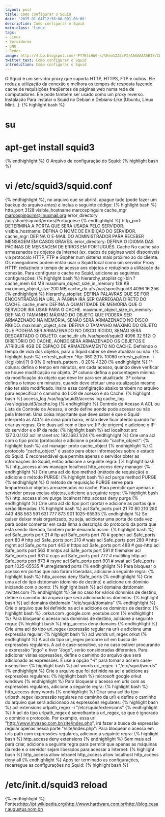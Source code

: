 ```yaml
---
layout: post
title: Como configurar o Squid
date: '2015-01-04T12:56:00.001-08:00'
description: Como configurar o Squid
main-class: 'linux'
tags:
- Linux
- Servidores
- GNU
- Redes
image: http://4.bp.blogspot.com/-PY7EliHW6-s/VKmo1ZJ2sVI/AAAAAAAABIY/IW_frwfJa2E/s72-c/squid.png
twitter_text: Como configurar o Squid
introduction: Como configurar o Squid
---
```

O Squid é um servidor proxy que suporta HTTP, HTTPS, FTP e outros. Ele reduz a utilização da conexão e melhora os tempos de resposta fazendo cache de requisições freqüentes de páginas web numa rede de computadores. Ele pode também ser usado como um proxy reverso.
Instalação
Para instalar o Squid no Debian e Debians-Like (Ubuntu, Linux Mint...):
{% highlight bash %}
# su
# apt-get install squid3
{% endhighlight %}
O Arquivo de configuração do Squid:
{% highlight bash %}
# vi /etc/squid3/squid.conf
{% endhighlight %}, no arquivo que se abrirá, apague tudo (pode fazer um backup do arquivo antes) e inclua o seguinte código:
{% highlight bash %}
http_port 3128
visible_hostname marcospinguim
cache_mgr marcospinguim@linuxmail.org
error_directory /usr/share/squid3/errors/Portuguese
{% endhighlight %}
http_port: DETERMINA A PORTA QUE SERÁ USADA PELO SERVIDOR.
visible_hostname: DEFINA O NOME DE EXIBIÇÃO DO SERVIDOR.
cache_mgr: DEFINA O E-MAIL DO ADMINISTRADOR PARA RECEBER MENSAGEM EM CASOS GRAVES.
error_directory: DEFINA O IDIOMA DAS PÁGINAS DE MENSAGEM DE ERROS EM PORTUGUÊS.
Cache
No cache são armazenados os objetos da Internet (ex. dados de páginas web) disponíveis via protocolo HTTP, FTP e Gopher num sistema mais próximo ao do cliente. Os navegadores podem então usar o Squid local como um servidor Proxy HTTP, reduzindo o tempo de acesso aos objetos e reduzindo a utilização da conexão.
Para configurar o cache no Squid, adicione as seguintes configurações:
{% highlight bash %}
hierarchy_stoplist cgi-bin ?
cache_mem 64 MB
maximum_object_size_in_memory 128 KB
maximum_object_size 200 MB
cache_dir ufs /var/spool/squid3 4096 16 256
{% endhighlight %}
hierarchy_stoplist: DEFINA PALAVRAS QUE SE FOR ENCONTRADAS NA URL, A PÁGINA IRÁ SER CARREGADA DIRETO DO CACHE.
cache_mem: DEFINA A QUANTIDADE DE MEMÓRIA QUE O SERVIDOR IRÁ USAR PARA O CACHE.
maximum_object_size_in_memory: DEFINA O TAMANHO MÁXIMO DO OBJETO QUE PODERÁ SER ARMAZENADO NA MEMÓRIA, SENÃO SERÁ ARMAZENADO NO DISCO RÍGIDO.
maximum_object_size: DEFINA O TAMANHO MÁXIMO DO OBJETO QUE PODERÁ SER ARMAZENADO NO DISCO RÍGIDO, SENÃO SERÁ DESCARTADO O OBJETO.
cache_dir ufs /var/spool/squid3 4096 32 512: O DIRETÓRIO DO CACHE, AONDE SERÁ ARMAZENADO OS OBJETOS E ATRIBUIR 4GB DE ESPAÇO DE ARMAZENAMENTO NO CACHE.
Definindo o tempo de vida dos objetos, para o Squid saber se deve atualizar ou não.
{% highlight bash %}
refresh_pattern ^ftp:    360 20% 10080
refresh_pattern -i (/cgi-bin/|\?) 0 0% 0
refresh_pattern .    0 20% 4320
{% endhighlight %}
1ª coluna: defina o tempo em minutos, em cada acesso, quando deve verificar se houve modificação no objeto.
2ª coluna: defina a porcentagem mínima da modificação do objeto que deve ter para ser atualizado.
3ª coluna: defina o tempo em minutos, quando deve efetuar uma atualização mesmo não ter sido modificado.
Insira essa configiração abaixo também no arquivo para especificar o caminho do LOG de acesso e do Cache:
{% highlight bash %}
access_log /var/log/squid3/access.log
cache_log /var/log/squid3/cache.log
{% endhighlight %}
Controle de Acesso
A ACL ou Lista de Controle de Acesso, é onde define aonde pode acessar ou não pela Internet. Uma coisa importante que deve saber é que o Squid interpreta as ACL's de cima para baixo, então deve ficar atento quando for criar as regras.
Crie duas acl com o tipo src (IP de origem) e adicione o IP do servidor e o IP da rede:
{% highlight bash %}
acl localhost src 127.0.0.1/32
acl intranet src 192.168.1.1/24
{% endhighlight %}
Crie uma acl com o tipo proto (protocolo) e adicione o protocolo "cache_object":
{% highlight bash %}
acl manager proto cache_object
{% endhighlight %}
O protocolo "cache_object" é usado para obter informações sobre o estado do Squid.
É recomendável que permita apenas o servidor obter as informações do Squid, então adicione a seguinte regra:
{% highlight bash %}
http_access allow manager localhost
http_access deny manager
{% endhighlight %}
Crie uma acl do tipo method (método de requisição) e adicione o método PURGE:
{% highlight bash %}
acl purge method PURGE
{% endhighlight %}
O método de requisição PURGE serve para limpar/excluir objetos armazenados no cache.
Para permitir que apenas o servidor possa exclua objetos, adicione a seguinte regra:
{% highlight bash %}
http_access allow purge localhost
http_access deny purge
{% endhighlight %}
Crie uma acl do tipo port (porta) e adicione as portas que serão liberadas:
{% highlight bash %}
acl Safe_ports port 21 70 80 210 280 443 488 563 591 631 777 873 901 1025-65535
{% endhighlight %}
Se quiser deixar mais organizado, ou seja, adicionar uma porta de cada vez para poder comentar em cada linha a descrição do protocolo da porta que está sendo liberada, também pode deixando assim:
{% highlight bash %}
acl Safe_ports port 21    # ftp
acl Safe_ports port 70    # gopher
acl Safe_ports port 80    # http
acl Safe_ports port 210   # wais
acl Safe_ports port 280   # http-mgmt
acl Safe_ports port 443   # https
acl Safe_ports port 488   # gss-http
acl Safe_ports port 563   # nntps
acl Safe_ports port 591   # filemaker
acl Safe_ports port 631   # cups
acl Safe_ports port 777   # multiling http
acl Safe_ports port 873   # rsync
acl Safe_ports port 901   # swat
acl Safe_ports port 1025-65535   # unregistered ports
{% endhighlight %}
Para bloquear o acesso em portas que não foram liberadas, adicione a seguinte regra:
{% highlight bash %}
http_access deny !Safe_ports
{% endhighlight %}
Crie uma acl do tipo dstdomain (domínio de destino) e adicione um dóminio iniciando com o ponto:
{% highlight bash %}
acl domains dstdomain .twitter.com
{% endhighlight %}
Se no caso for vários domínios de destino, define o caminho do arquivo que será adicionado os domínios:
{% highlight bash %}
acl domains dstdomain "/etc/squid/domains"
{% endhighlight %}
Crie o arquivo que foi definido na acl e adicione os domínios de destino:
{% highlight bash %}
.orkut.com
.google.com
.youtube.com
{% endhighlight %}
Para bloquear o acesso nos domínios de destino, adicione a seguinte regra:
{% highlight bash %}
http_access deny domains
{% endhighlight %}
Crie uma acl do tipo url_regex (expressão regular na url) e adicione uma expressão regular:
{% highlight bash %}
acl words url_regex orkut
{% endhighlight %}
A acl do tipo url_regex percorre url em busca de expressões regulares. A acl é case-sensitive, se no caso estiver procurando a expressão "jogo" e tiver "Jogo", serão consideradas diferentes.
Para adicionar várias expressões, define o caminho do arquivo que será adicionado as expressões. E use a opção "-i" para tornar a acl em case-insensitive:
{% highlight bash %}
acl words url_regex -i "/etc/squid/words"
{% endhighlight %}
Crie o arquivo que foi definido na acl e adicione as expressões regulares:
{% highlight bash %}
microsoft
google
orkut
windows
{% endhighlight %}
Para bloquear o acesso em urls com as expressões regulares, adicione a seguinte regra:
{% highlight bash %}
http_access deny words
{% endhighlight %}
Criar uma acl do tipo urlpath_regex (expressão regulares no caminho da url) e define o caminho do arquivo que será adicionado as expressões regulares:
{% highlight bash %}
acl extensions urlpath_regex -i "/etc/squid/extensions"
{% endhighlight %}
A acl do tipo urlpath_regex é semelhante a url_regex, só que é ignorado o domínio e protocolo. Por exemplo, essa url "http://www.invasao.com.br/site/index.php", irá fazer a busca da expressão regular apenas nessa parte "/site/index.php":
Para bloquear o acesso em urls path com expressões regulares, adicione a seguinte regra:
{% highlight bash %}
http_access deny extensions
{% endhighlight %}
Sem mais acl para criar, adicione a seguinte regra para permitir que apenas as máquinas da rede e o servidor sejam liberados para acessar a Internet:
{% highlight bash %}
http_access allow intranet
http_access allow localhost
http_access deny all
{% endhighlight %}
Após ter terminado as configurações, recarregue as configurações no Squid:
{% highlight bash %}
# /etc/init.d/squid3 reload
{% endhighlight %}
Fontes:http://pt.wikipedia.org/http://www.hardware.com.br/http://blog.cesar.augustus.nom.br/
